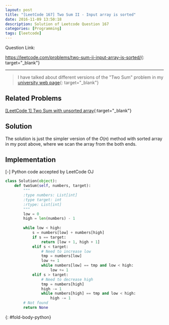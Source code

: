 ```yaml
---
layout: post
title: "[LeetCode 167] Two Sum II - Input array is sorted"
date: 2016-11-09 13:50:18
description: Solution of Leetcode Question 167
categories: [Programming]
tags: [leetcode]
---
```


Question Link:

<https://leetcode.com/problems/two-sum-ii-input-array-is-sorted/>{: target="_blank"}

---

> I have talked about different versions of the "Two Sum" problem in my 
> [university web page](http://www.cs.uml.edu/~jlu1/doc/codes/findSum.html){: target="_blank"}

## Related Problems

[[LeetCode 1] Two Sum with unsorted array](http://127.0.0.1:4000/2016/02/13/leetcode1-Two-Sum-Unsorted/){:target="_blank"}

## Solution

The solution is just the simpler version of the $O(n)$ method with sorted array in my post above,
where we scan the array from the both ends.

## Implementation

<div class="code-title">
<span class="code-fold" id="fold-btn-python" onclick="$use('fold-body-python', 'fold-btn-python')">[-]</span>
Python code accepted by LeetCode OJ
</div>

~~~ python
class Solution(object):
    def twoSum(self, numbers, target):
        """
        :type numbers: List[int]
        :type target: int
        :rtype: List[int]
        """
        low = 0
        high = len(numbers) - 1
        
        while low < high:
            s = numbers[low] + numbers[high]
            if s == target:
                return [low + 1, high + 1]
            elif s < target:
                # Need to increase low
                tmp = numbers[low]
                low += 1
                while numbers[low] == tmp and low < high:
                    low += 1
            elif s > target:
                # Need to decrease high
                tmp = numbers[high]
                high -= 1
                while numbers[high] == tmp and low < high:
                    high -= 1
        # Not found
        return None
~~~
{: #fold-body-python}


